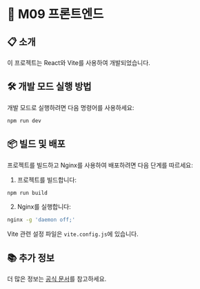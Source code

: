 # 🚀 M09 프론트엔드

## 📋 소개
이 프로젝트는 React와 Vite를 사용하여 개발되었습니다.

## 🛠️ 개발 모드 실행 방법
개발 모드로 실행하려면 다음 명령어를 사용하세요:
```bash
npm run dev
```

## 📦 빌드 및 배포
프로젝트를 빌드하고 Nginx를 사용하여 배포하려면 다음 단계를 따르세요:

1. 프로젝트를 빌드합니다:
  ```bash
  npm run build
  ```

2. Nginx를 실행합니다:
  ```bash
  nginx -g 'daemon off;'
  ```

Vite 관련 설정 파일은 `vite.config.js`에 있습니다.

## 📚 추가 정보
더 많은 정보는 [공식 문서](https://reactjs.org/)를 참고하세요.